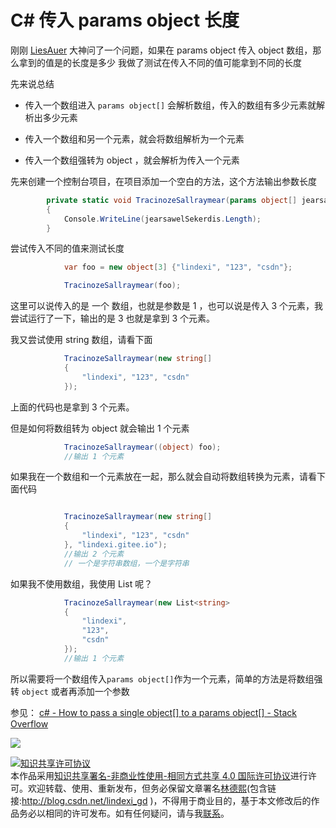 
# C# 传入 params object 长度

刚刚 [LiesAuer](www.liesauer.net) 大神问了一个问题，如果在 params object 传入 object 数组，那么拿到的值是的长度是多少
我做了测试在传入不同的值可能拿到不同的长度

<!--more-->


<!-- CreateTime:2018/9/30 18:33:20 -->


先来说总结

 - 传入一个数组进入 `params object[]` 会解析数组，传入的数组有多少元素就解析出多少元素

 - 传入一个数组和另一个元素，就会将数组解析为一个元素

 - 传入一个数组强转为 object ，就会解析为传入一个元素

先来创建一个控制台项目，在项目添加一个空白的方法，这个方法输出参数长度

```csharp
        private static void TracinozeSallraymear(params object[] jearsawelSekerdis)
        {
            Console.WriteLine(jearsawelSekerdis.Length);
        }
```

尝试传入不同的值来测试长度

```csharp
            var foo = new object[3] {"lindexi", "123", "csdn"};

            TracinozeSallraymear(foo); 
```

这里可以说传入的是 一个 数组，也就是参数是 1 ，也可以说是传入 3 个元素，我尝试运行了一下，输出的是 3 也就是拿到 3 个元素。

我又尝试使用 string 数组，请看下面

```csharp
            TracinozeSallraymear(new string[]
            {
                "lindexi", "123", "csdn"
            }); 
```

上面的代码也是拿到 3 个元素。

但是如何将数组转为 object 就会输出 1 个元素

```csharp
            TracinozeSallraymear((object) foo); 
            //输出 1 个元素
```	

如果我在一个数组和一个元素放在一起，那么就会自动将数组转换为元素，请看下面代码

```csharp

            TracinozeSallraymear(new string[]
            {
                "lindexi", "123", "csdn"
            }, "lindexi.gitee.io"); 
            //输出 2 个元素
            // 一个是字符串数组，一个是字符串
```

如果我不使用数组，我使用 List 呢？

```csharp
            TracinozeSallraymear(new List<string>
            {
                "lindexi",
                "123",
                "csdn"
            }); 
            //输出 1 个元素
```

所以需要将一个数组传入`params object[]`作为一个元素，简单的方法是将数组强转 `object` 或者再添加一个参数

参见：
[c# - How to pass a single object[] to a params object[] - Stack Overflow](https://stackoverflow.com/questions/36350/how-to-pass-a-single-object-to-a-params-object )

![](https://i.loli.net/2018/08/20/5b7aa70fd1f1a.jpg)





<a rel="license" href="http://creativecommons.org/licenses/by-nc-sa/4.0/"><img alt="知识共享许可协议" style="border-width:0" src="https://licensebuttons.net/l/by-nc-sa/4.0/88x31.png" /></a><br />本作品采用<a rel="license" href="http://creativecommons.org/licenses/by-nc-sa/4.0/">知识共享署名-非商业性使用-相同方式共享 4.0 国际许可协议</a>进行许可。欢迎转载、使用、重新发布，但务必保留文章署名[林德熙](http://blog.csdn.net/lindexi_gd)(包含链接:http://blog.csdn.net/lindexi_gd )，不得用于商业目的，基于本文修改后的作品务必以相同的许可发布。如有任何疑问，请与我[联系](mailto:lindexi_gd@163.com)。